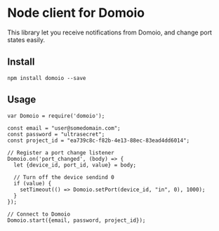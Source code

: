 # Node client for Domoio
This library let you receive notifications from Domoio, and change port states easily.
## Install

    npm install domoio --save

## Usage

    var Domoio = require('domoio');

    const email = "user@somedomain.com";
    const password = "ultrasecret";
    const project_id = "ea739c8c-f82b-4e13-88ec-83ead4dd6014";

    // Register a port change listener
    Domoio.on('port_changed', (body) => {
      let {device_id, port_id, value} = body;

      // Turn off the device sendind 0
      if (value) {
        setTimeout(() => Domoio.setPort(device_id, "in", 0), 1000);
      }
    });

    // Connect to Domoio
    Domoio.start({email, password, project_id});
